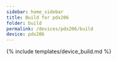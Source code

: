 ```yaml
---
sidebar: home_sidebar
title: Build for pdx206
folder: build
permalink: /devices/pdx206/build
device: pdx206
---
```

{% include templates/device_build.md %}
